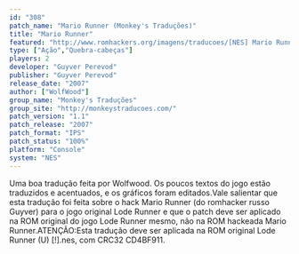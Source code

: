 ```yaml
---
id: "308"
patch_name: "Mario Runner (Monkey's Traduções)"
title: "Mario Runner"
featured: "http://www.romhackers.org/imagens/traducoes/[NES] Mario Runner - Monkey's Traduções - 1.png"
type: ["Ação","Quebra-cabeças"]
players: 2
developer: "Guyver Perevod"
publisher: "Guyver Perevod"
release_date: "2007"
author: ["WolfWood"]
group_name: "Monkey's Traduções"
group_site: "http://monkeystraducoes.com/"
patch_version: "1.1"
patch_release: "2007"
patch_format: "IPS"
patch_status: "100%"
platform: "Console"
system: "NES"
---
```


Uma boa tradução feita por Wolfwood. Os poucos textos do jogo estão traduzidos e acentuados, e os gráficos foram editados.Vale salientar que esta tradução foi feita sobre o hack Mario Runner (do romhacker russo Guyver) para o jogo original Lode Runner e que o patch deve ser aplicado na ROM original do jogo Lode Runner mesmo, não na ROM hackeada Mario Runner.ATENÇÃO:Esta tradução deve ser aplicada na ROM original Lode Runner (U) [!].nes, com CRC32 CD4BF911.
